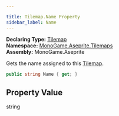 ```yaml
---

title: Tilemap.Name Property
sidebar_label: Name
---
```

**Declaring Type:** [Tilemap](../)  
**Namespace:** [MonoGame.Aseprite.Tilemaps](../../)  
**Assembly:** MonoGame.Aseprite

Gets the name assigned to this [Tilemap](../).

```csharp
public string Name { get; }
```

## Property Value

string


